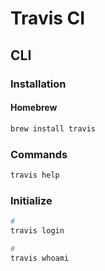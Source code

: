 # Travis CI

## CLI

### Installation

#### Homebrew

```sh
brew install travis
```

### Commands

```sh
travis help
```

### Initialize

```sh
#
travis login

#
travis whoami
```
